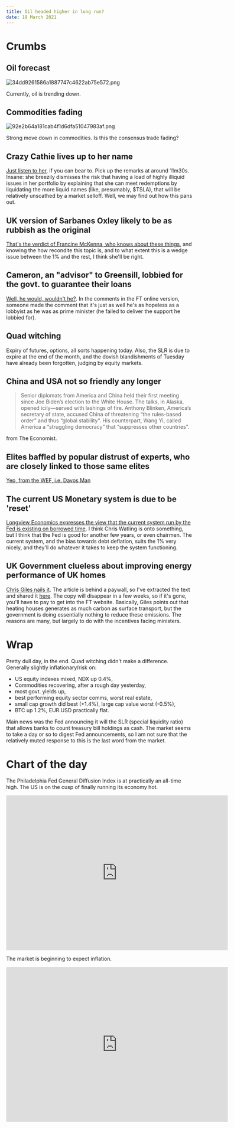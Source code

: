 ```yaml
---
title: Oil headed higher in long run?
date: 19 March 2021
---
```


# Crumbs

## Oil forecast

![34dd9261586a1887747c4622ab75e572.png]({attach}34dd9261586a1887747c4622ab75e572.png)

Currently, oil is trending down.

## Commodities fading

![92e2b64a181cab4f1d6dfa51047983af.png]({attach}92e2b64a181cab4f1d6dfa51047983af.png)

Strong move down in commodities. Is this the consensus trade fading?

## Crazy Cathie lives up to her name

[Just listen to her](https://ark-funds.com/tag/liquidity), if you can bear to. Pick up the remarks at around 11m30s.  Insane: she breezily dismisses the risk that having a load of highly illiquid issues in her portfolio by explaining that she can meet redemptions by liquidating the more liquid names (like, presumably, $TSLA), that will be relatively unscathed by a market selloff. Well, we may find out how this pans out.

## UK version of Sarbanes Oxley likely to be as rubbish as the original

[That's the verdict of Francine McKenna, who knows about these things](https://thedig.substack.com/?r=2mq6s&utm_campaign=pub&utm_medium=web&utm_source=copy), and knowing the how recondite this topic is, and to what extent this is a wedge issue between the 1% and the rest, I think she'll be right.

## Cameron, an "advisor" to Greensill, lobbied for the govt. to guarantee their loans

[Well, he would, wouldn't he?](https://digital.olivesoftware.com/Olive/ODN/FTUK/Default.aspx).
In the comments in the FT online version, someone made the comment that it's just as well he's as hopeless as a lobbyist as he was as prime minister (he failed to deliver the support he lobbied for).


## Quad witching

Expiry of futures, options, all sorts happening today. Also, the SLR is due to expire at the end of the month, and the dovish blandishments of Tuesday have already been forgotten, judging by equity markets.

## China and USA not so friendly any longer

>Senior diplomats from America and China held their first meeting since Joe Biden’s election to the White House. The talks, in Alaska, opened icily—served with lashings of fire. Anthony Blinken, America’s secretary of state, accused China of threatening “the rules-based order” and thus “global stability”. His counterpart, Wang Yi, called America a “struggling democracy” that “suppresses other countries”.

from The Economist.

##  Elites baffled by popular distrust of experts, who are closely linked to those same elites

[Yep, from the WEF, i.e. Davos Man](https://www.weforum.org/agenda/2021/03/there-s-a-popular-backlash-against-experts-here-s-why-that-matters/)

## The current US Monetary system is due to be 'reset'

[Longview Economics expresses the view that the current system run by the Fed is existing on borrowed time](https://www.ft.com/content/39c53b9f-f443-4dde-9cdb-07e8999ec783).  I think Chris Watling is onto something, but I think that the Fed is good for another few years, or even chairmen. The current system, and the bias towards debt deflation, suits the 1% very nicely, and they'll do whatever it takes to keep the system functioning. 

## UK Government clueless about improving energy performance of UK homes

[Chris Giles nails it](https://www.ft.com/content/bf38ee30-3aa3-433e-a557-dbef79df4c71). The article is behind a paywall, so I've extracted the text and shared it [here](https://termbin.com/6iii). The copy will disappear in a few weeks, so if it's gone, you'll have to pay to get into the FT website. Basically, Giles points out that heating houses generates as much carbon as surface transport, but the government is doing essentially nothing to reduce these emissions. The reasons are many, but largely to do with the incentives facing ministers.

# Wrap

Pretty dull day, in the end. Quad witching didn't make a difference. Generally slightly inflationary/risk on:

- US equity indexes mixed, NDX up 0.4%,
- Commodities recovering, after a rough day yesterday,
- most govt. yields up, 
- best performing equity sector comms, worst real estate,
- small cap growth did best (+1.4%), large cap value worst (-0.5%),
- BTC up 1.2%,  EUR.USD practically flat.

Main news was the Fed announcing it will the SLR (special liquidity ratio) that allows banks to count treasury bill holdings as cash.
The market seems to take a day or so to digest Fed announcements, so I am not sure that the relatively muted response to this is the last word from the market.

# Chart of the day

The Philadelphia Fed General Diffusion Index is at practically an all-time high. The US is on the cusp of finally running its economy hot. 

<iframe width="600" height="420" src="https://app.koyfin.com/share/00fe4d8b64/simple" frameBorder="0"></iframe>


The market is beginning to expect inflation.


<iframe width="600" height="420" src="https://app.koyfin.com/share/7b9e67a2f7/simple" frameBorder="0"></iframe>